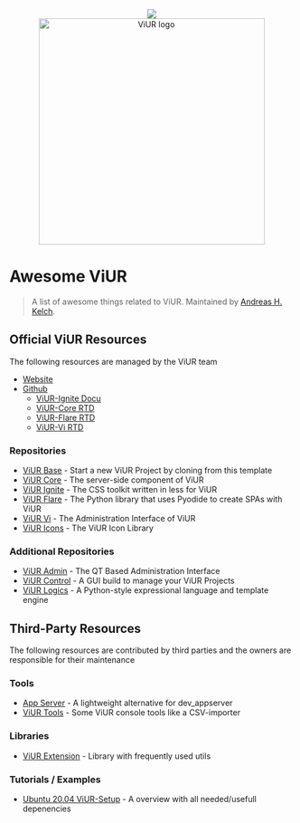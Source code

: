 ---
---
<div align="center">
  <a href="https://github.com/sindresorhus/awesome#readme"><img src="https://awesome.re/badge-flat.svg" /></a><br>
  <a href="https://www.viur.dev/"><img width="400" src="https://www.viur.dev/static/images/logo-red.svg" alt="ViUR logo"></a>
</div>

# Awesome ViUR
> A list of awesome things related to ViUR. Maintained by <a rel="" href="https://github.com/XeoN-GHMB">Andreas H. Kelch</a>.


## Official ViUR Resources
The following resources are managed by the ViUR team
- [Website](https://www.viur.dev/)
- [Github](https://github.com/viur-framework)
  - [ViUR-Ignite Docu](https://ignite.viur.dev/)
  - [ViUR-Core RTD](https://viur-core.readthedocs.io/)
  - [ViUR-Flare RTD](https://viur-flare.readthedocs.io/)
  - [ViUR-Vi RTD](https://viur-vi.readthedocs.io/)

### Repositories
- [ViUR Base](https://github.com/viur-framework/viur-base) - Start a new ViUR Project by cloning from this template
- [ViUR Core](https://github.com/viur-framework/viur-core) - The server-side component of ViUR
- [ViUR Ignite](https://github.com/viur-framework/viur-ignite) - The CSS toolkit written in less for ViUR
- [ViUR Flare](https://github.com/viur-framework/flare) - The Python library that uses Pyodide to create SPAs with ViUR
- [ViUR Vi](https://github.com/viur-framework/viur-vi) - The Administration Interface of ViUR
- [ViUR Icons](https://github.com/viur-framework/viur-icons) - The ViUR Icon Library

### Additional Repositories
- [ViUR Admin](https://github.com/viur-framework/viur-admin) - The QT Based Administration Interface
- [ViUR Control](https://github.com/viur-framework/viur-control) - A GUI build to manage your ViUR Projects
- [ViUR Logics](https://github.com/viur-framework/viur-logics) - A Python-style expressional language and template engine


## Third-Party Resources
The following resources are contributed by third parties and the owners are responsible for their maintenance

### Tools
- [App Server](https://github.com/XeoN-GHMB/app_server) - A lightweight alternative for dev_appserver
- [ViUR Tools](https://github.com/viur-framework/viur-tools) - Some ViUR console tools like a CSV-importer

### Libraries
- [ViUR Extension](https://github.com/XeoN-GHMB/viur-ext) - Library with frequently used utils

### Tutorials / Examples
- [Ubuntu 20.04 ViUR-Setup](https://gist.github.com/XeoN-GHMB/1ccf6d9f5799eb0502041b44a7ffb15b) - A overview with all needed/usefull depenencies
